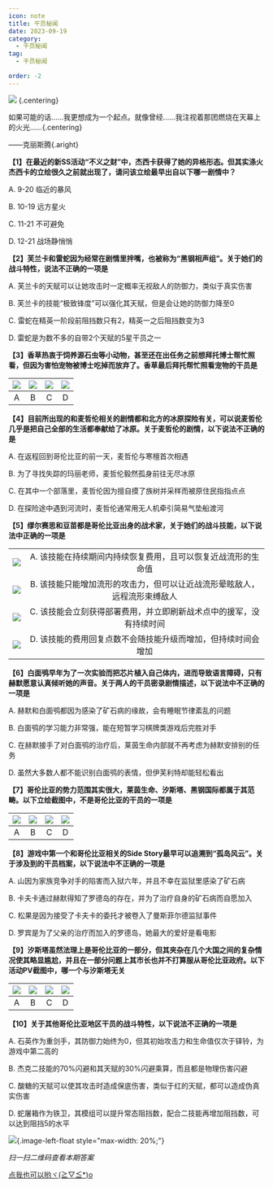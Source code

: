 ```yaml
---
icon: note
title: 干员秘闻
date: 2023-09-19
category:
  - 干员秘闻
tag:
  - 干员秘闻

order: -2
---
```


![](./res/ope_sec/topic.webp) {.centering}

如果可能的话……我更想成为一个起点。就像曾经……我注视着那团燃烧在天幕上的火光……{.centering}

——克丽斯腾{.aright}

<!-- more -->

**【1】在最近的新SS活动“不义之财”中，杰西卡获得了她的异格形态。但其实涤火杰西卡的立绘很久之前就出现了，请问该立绘最早出自以下哪一剧情中？**

A. 9-20 临近的暴风

B. 10-19 远方星火

C. 11-21 不可避免

D. 12-21 战场静悄悄

**【2】芙兰卡和雷蛇因为经常在剧情里拌嘴，也被称为“黑钢相声组”。关于她们的战斗特性，说法不正确的一项是**

A. 芙兰卡的天赋可以让她攻击时一定概率无视敌人的防御力，类似于真实伤害

B. 芙兰卡的技能“极致锋度”可以强化其天赋，但是会让她的防御力降至0

C. 雷蛇在精英一阶段前阻挡数只有2，精英一之后阻挡数变为3

D. 雷蛇是为数不多的自带2个天赋的5星干员之一

**【3】香草热衷于饲养源石虫等小动物，甚至还在出任务之前想拜托博士帮忙照看，但因为害怕宠物被博士吃掉而放弃了。香草最后拜托帮忙照看宠物的干员是**

| ![](./res/ope_sec/q3_1.webp) | ![](./res/ope_sec/q3_2.webp) | ![](./res/ope_sec/q3_3.webp) | ![](./res/ope_sec/q3_4.webp) |
| :---: | :---: | :---: | :---: |
| A | B | C | D |

**【4】目前所出现的和麦哲伦相关的剧情都和北方的冰原探险有关，可以说麦哲伦几乎是把自己全部的生活都奉献给了冰原。关于麦哲伦的剧情，以下说法不正确的是**

A. 在返程回到哥伦比亚的前一天，麦哲伦与寒檀首次相遇

B. 为了寻找失踪的玛丽老师，麦哲伦毅然孤身前往无尽冰原

C. 在其中一个部落里，麦哲伦因为擅自摸了族树并采样而被原住民指指点点

D. 在探险途中遇到河流时，麦哲伦通常用无人机牵引简易气垫船渡河

**【5】缪尔赛思和豆苗都是哥伦比亚出身的战术家，关于她们的战斗技能，以下说法中正确的一项是**

| | |
| :---: | :---: |
| ![](./res/ope_sec/q5_1.webp) | A. 该技能在持续期间内持续恢复费用，且可以恢复近战流形的生命值 |
| ![](./res/ope_sec/q5_2.webp) | B. 该技能只能增加流形的攻击力，但可以让近战流形晕眩敌人，远程流形束缚敌人 |
| ![](./res/ope_sec/q5_3.webp) | C. 该技能会立刻获得部署费用，并立即刷新战术点中的援军，没有持续时间 |
| ![](./res/ope_sec/q5_4.webp) | D. 该技能的费用回复点数不会随技能升级而增加，但持续时间会增加 |

**【6】白面鸮早年为了一次实验而把芯片植入自己体内，进而导致语言障碍，只有赫默愿意认真倾听她的声音。关于两人的干员密录剧情描述，以下说法中不正确的一项是**

A. 赫默和白面鸮都因为感染了矿石病的缘故，会有睡眠节律紊乱的问题

B. 白面鸮的学习能力非常强，能在短暂学习棋牌类游戏后完胜对手

C. 在赫默接手了对白面鸮的治疗后，莱茵生命内部就不再考虑为赫默安排别的任务

D. 虽然大多数人都不能识别白面鸮的表情，但伊芙利特却能轻松看出

**【7】哥伦比亚的势力范围其实很大，莱茵生命、汐斯塔、黑钢国际都属于其范畴。以下立绘截图中，不是哥伦比亚的干员的一项是**

| ![](./res/ope_sec/q7_1.webp) | ![](./res/ope_sec/q7_2.webp) | ![](./res/ope_sec/q7_3.webp) | ![](./res/ope_sec/q7_4.webp) |
| :---: | :---: | :---: | :---: |
| A | B | C | D |

**【8】游戏中第一个和哥伦比亚相关的Side Story最早可以追溯到“孤岛风云”。关于涉及到的干员档案，以下说法中不正确的一项是**

A. 山因为家族竞争对手的陷害而入狱六年，并且不幸在监狱里感染了矿石病

B. 卡夫卡通过赫默得知了罗德岛的存在，并为了治疗自身的矿石病而自愿加入

C. 松果是因为接受了卡夫卡的委托才被卷入了曼斯菲尔德监狱事件

D. 罗宾是为了父亲的治疗而加入的罗德岛，她最大的爱好是看电影

**【9】汐斯塔虽然法理上是哥伦比亚的一部分，但其夹杂在几个大国之间的复杂情况使其略显尴尬，并且在一部分问题上其市长也并不打算服从哥伦比亚政府。以下活动PV截图中，哪一个与汐斯塔无关**

| ![](./res/ope_sec/q9_1.webp) | ![](./res/ope_sec/q9_2.webp) | ![](./res/ope_sec/q9_3.webp) | ![](./res/ope_sec/q9_4.webp) |
| :---: | :---: | :---: | :---: |
| A | B | C | D |

**【10】关于其他哥伦比亚地区干员的战斗特性，以下说法不正确的一项是**

A. 石英作为重剑手，其防御力始终为0，但其初始攻击力和生命值仅次于铎铃，为游戏中第二高的

B. 杰克二技能的70%闪避和其天赋的30%闪避乘算，而且都是物理伤害闪避

C. 酸糖的天赋可以使其攻击时造成保底伤害，类似于红的天赋，都可以造成伪真实伤害

D. 蛇屠箱作为铁卫，其模组可以提升常态阻挡数，配合二技能再增加阻挡数，可以达到阻挡5的水平

![](./res/ope_sec/answer.webp){.image-left-float style="max-width: 20%;"}

*扫一扫二维码查看本期答案*

[点我也可以哟ヾ(≧▽≦*)o](https://www.wjx.cn/vm/wMLNNWE.aspx)<eod />

<FakeAds />